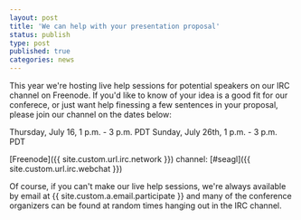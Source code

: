 ```yaml
---
layout: post
title: 'We can help with your presentation proposal'
status: publish
type: post
published: true
categories: news
---
```


This year we're hosting live help sessions for potential speakers on our IRC
channel on Freenode. If you'd like to know of your idea is a good fit
for our conferece, or just want help finessing a few sentences in your
proposal, please join our channel on the dates below:

Thursday, July 16, 1 p.m. - 3 p.m. PDT
Sunday, July 26th, 1 p.m. - 3 p.m. PDT

[Freenode]({{ site.custom.url.irc.network }}) channel:
[#seagl]({{ site.custom.url.irc.webchat }})

Of course, if you can't make our live help sessions, we're always available by
email at {{ site.custom.a.email.participate }} and many of the conference
organizers can be found at random times hanging out in the IRC channel.
